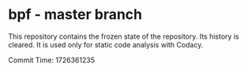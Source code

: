 # bpf - master branch

This repository contains the frozen state of the repository.
Its history is cleared. It is used only for static code
analysis with Codacy.

Commit Time: 1726361235